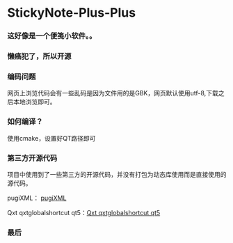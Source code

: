 # StickyNote-Plus-Plus

### 这好像是一个便笺小软件。。

### 懒癌犯了，所以开源

### 编码问题

网页上浏览代码会有一些乱码是因为文件用的是GBK，网页默认使用utf-8,下载之后本地浏览即可。

### 如何编译？

使用cmake，设置好QT路径即可

### 第三方开源代码

项目中使用到了一些第三方的开源代码，并没有打包为动态库使用而是直接使用的源代码。

pugiXML： [pugiXML](https://github.com/zeux/pugixml)

Qxt qxtglobalshortcut qt5：[Qxt qxtglobalshortcut qt5](https://github.com/ddqd/qxtglobalshortcut5)

### 最后

